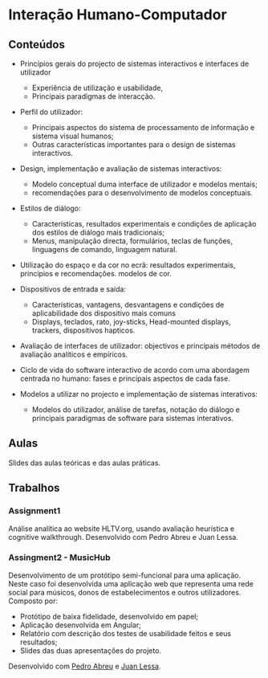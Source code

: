 # Interação Humano-Computador
## Conteúdos
* Princípios gerais do projecto de sistemas interactivos e interfaces de utilizador
  * Experiência de utilização e usabilidade, 
  * Principais paradigmas de interacção.
* Perfil do utilizador: 
  * Principais aspectos do sistema de processamento de informação e sistema visual humanos; 
  * Outras características importantes para o design de sistemas interactivos.

* Design, implementação e avaliação de sistemas interactivos:
  * Modelo conceptual duma interface de utilizador e modelos mentais; 
  * recomendações para o desenvolvimento de modelos conceptuais.

* Estilos de diálogo: 
  * Características, resultados experimentais e condições de aplicação dos estilos de diálogo mais tradicionais;
  * Menus, manipulação directa, formulários, teclas de funções, linguagens de comando, linguagem natural.

* Utilização do espaço e da cor no ecrã: resultados experimentais, princípios e recomendações. modelos de cor.

* Dispositivos de entrada e saída: 
  * Características, vantagens, desvantagens e condições de aplicabilidade dos dispositivo mais comuns
  * Displays, teclados, rato, joy-sticks, Head-mounted displays, trackers, dispositivos hapticos.

* Avaliação de interfaces de utilizador: objectivos e principais métodos de avaliação analíticos e empíricos.

* Ciclo de vida do software interactivo de acordo com uma abordagem centrada no humano: fases e principais aspectos de cada fase.

* Modelos a utilizar no projecto e implementação de sistemas interativos: 
  * Modelos do utilizador, análise de tarefas, notação do diálogo e principais paradigmas de software para sistemas interativos.
## Aulas
Slides das aulas teóricas e das aulas práticas.
## Trabalhos
### Assignment1
Análise analítica ao website HLTV.org, usando avaliação heurística e cognitive walkthrough.
Desenvolvido com Pedro Abreu e Juan Lessa.
### Assingment2 - MusicHub
Desenvolvimento de um protótipo semi-funcional para uma aplicação. Neste caso foi desenvolvida uma aplicação web
que representa uma rede social para músicos, donos de estabelecimentos e outros utilizadores. Composto por:
* Protótipo de baixa fidelidade, desenvolvido em papel;
* Aplicação desenvolvida em Angular;
* Relatório com descrição dos testes de usabilidade feitos e seus resultados;
* Slides das duas apresentações do projeto.

Desenvolvido com [Pedro Abreu](https://github.com/Torrakanor611) e [Juan Lessa](https://github.com/juanlessa). 
